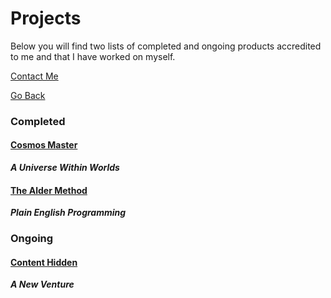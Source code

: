 # Projects
Below you will find two lists of completed and ongoing products accredited to me and that I have worked on myself.

[Contact Me](https://trevorghseay.github.io/goto-Toggle/Contact)

[Go Back](https://trevorghseay.github.io/goto-Toggle/index)

### Completed

#### [Cosmos Master](https://trevorghseay.github.io/goto-Toggle/CosmosMaster)
**_A Universe Within Worlds_**

#### [The Alder Method](https://trevorghseay.github.io/goto-Toggle/TheAlderMethod)
**_Plain English Programming_**

### Ongoing

#### [Content Hidden](https://trevorghseay.github.io/goto-Toggle/ContentHidden)
**_A New Venture_**
